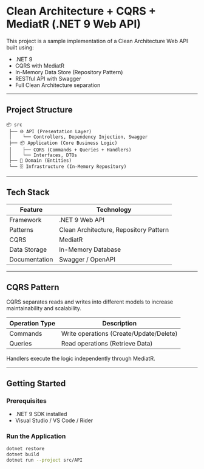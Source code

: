 ﻿# Clean Architecture + CQRS + MediatR (.NET 9 Web API)

This project is a sample implementation of a Clean Architecture Web API built using:

- .NET 9
- CQRS with MediatR
- In-Memory Data Store (Repository Pattern)
- RESTful API with Swagger
- Full Clean Architecture separation

---

## Project Structure

```
📦 src
 ├── 🌐 API (Presentation Layer)
 │    └── Controllers, Dependency Injection, Swagger
 ├── 📦 Application (Core Business Logic)
 │    ├── CQRS (Commands + Queries + Handlers)
 │    └── Interfaces, DTOs
 ├── 🧠 Domain (Entities)
 └── 🗄️ Infrastructure (In-Memory Repository)
 ```

---

## Tech Stack

| Feature | Technology |
|--------|------------|
| Framework | .NET 9 Web API |
| Patterns | Clean Architecture, Repository Pattern |
| CQRS | MediatR |
| Data Storage | In-Memory Database |
| Documentation | Swagger / OpenAPI |

---

## CQRS Pattern

CQRS separates reads and writes into different models to increase maintainability and scalability.

| Operation Type | Description |
|----------------|-------------|
| Commands | Write operations (Create/Update/Delete) |
| Queries | Read operations (Retrieve Data) |

Handlers execute the logic independently through MediatR.

---

## Getting Started

### Prerequisites

- .NET 9 SDK installed
- Visual Studio / VS Code / Rider

### Run the Application

```bash
dotnet restore
dotnet build
dotnet run --project src/API
